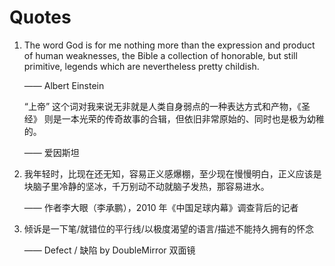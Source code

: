 # Quotes

1. The word God is for me nothing more than the expression and product of human weaknesses, the Bible a collection of honorable, but still primitive, legends which are nevertheless pretty childish.

   —— Albert Einstein

   “上帝” 这个词对我来说无非就是人类自身弱点的一种表达方式和产物，《圣经》 则是一本光荣的传奇故事的合辑，但依旧非常原始的、同时也是极为幼稚的。

   —— 爱因斯坦

2. 我年轻时，比现在还无知，容易正义感爆棚，至少现在慢慢明白，正义应该是块脑子里冷静的坚冰，千万别动不动就脑子发热，那容易进水。

   —— 作者李大眼（李承鹏），2010 年《中国足球内幕》调查背后的记者

3. 倾诉是一下笔/就错位的平行线/以极度渴望的语言/描述不能持久拥有的怀念

   —— Defect / 缺陷 by DoubleMirror 双面镜
